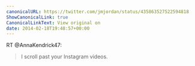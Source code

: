 ```yaml
---
canonicalURL: https://twitter.com/jmjordan/status/435863527522594818
ShowCanonicalLink: true
CanonicalLinkText: View original on
date: 2014-02-18T19:48:57+00:00
---
```

RT @AnnaKendrick47:
> I scroll past your Instagram videos.